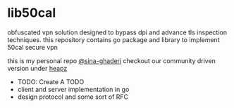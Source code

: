 # lib50cal

obfuscated vpn solution designed to bypass dpi and advance tls inspection techniques. this repository contains go package and library to implement 50cal secure vpn   

this is my personal repo [@sina-ghaderi](github.com/sina-ghaderi) checkout our community driven version under [heapz](https://github.com/heapz)

  
- TODO: Create A TODO
- client and server implementation in go
- design protocol and some sort of RFC
